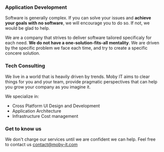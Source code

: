 ### Application Development

Software is generally complex. If you can solve your issues and **achieve your goals with no software**, we will encourage you to do so. If not, we would be glad to help. 

We are a company that strives to deliver software tailored specificaly for each need. **We do not have a one-solution-fits-all mentality**. We are driven by the specific problem we face each time, and try to create a specific concere solution. 

### Tech Consulting

We live in a world that is heavily driven by trends. Moby IT aims to clear things for you and your team, provide pragmatic perspectives that can help you grow your company as you imagine it. 


We specialize in:

- Cross Platform UI Design and Development
- Application Architecture 
- Infrastructure Cost management

### Get to know us

We don't charge our services until we are confident we can help. Feel free to contact us contact@moby-it.com
